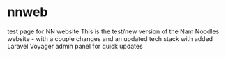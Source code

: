 # nnweb
test page for NN website
This is the test/new version of the Nam Noodles website - with a couple changes and an updated tech stack with added Laravel Voyager admin panel for quick updates
